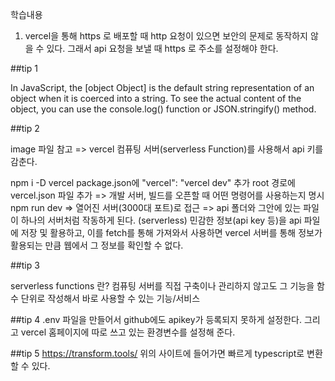 학습내용

1. vercel을 통해 https 로 배포할 때 http 요청이 있으면 보안의 문제로 동작하지 않을 수 있다.
   그래서 api 요청을 보낼 때 https 로 주소를 설정해야 한다.

##tip 1

In JavaScript, the [object Object] is the default string representation of an object when it is coerced into a string. To see the actual content of the object, you can use the console.log() function or JSON.stringify() method.

##tip 2

image 파일 참고
=> vercel 컴퓨팅 서버(serverless Function)를 사용해서 api 키를 감춘다.

npm i -D vercel
package.json에 "vercel": "vercel dev" 추가
root 경로에 vercel.json 파일 추가 => 개발 서버, 빌드를 오픈할 때 어떤 명령어를 사용하는지 명시
npm run dev => 열어진 서버(3000대 포트)로 접근
=> api 폴더와 그안에 있는 파일이 하나의 서버처럼 작동하게 된다. (serverless)
민감한 정보(api key 등)을 api 파일에 저장 및 활용하고, 이를 fetch를 통해 가져와서 사용하면 vercel 서버를 통해 정보가 활용되는 만큼 웹에서 그 정보를 확인할 수 없다. 

##tip 3

serverless functions 란?
컴퓨팅 서버를 직접 구축이나 관리하지 않고도 그 기능을 함수 단위로 작성해서 바로 사용할 수 있는 기능/서비스


##tip 4
.env 파일을 만들어서 github에도 apikey가 등록되지 못하게 설정한다. 그리고 vercel 홈페이지에 따로 쓰고 있는 환경변수를 설정해 준다. 

##tip 5
https://transform.tools/
위의 사이트에 들어가면 빠르게 typescript로 변환할 수 있다.